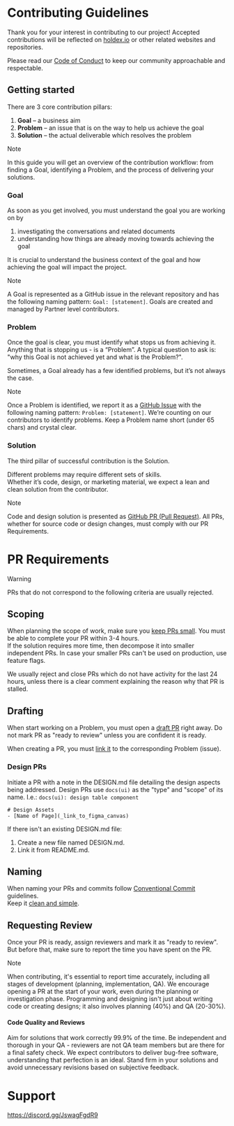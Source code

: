 # Contributing Guidelines

Thank you for your interest in contributing to our project! Accepted contributions will be reflected on [holdex.io](https://holdex.io) or other related websites and repositories. 

Please read our [Code of Conduct](./CODE_OF_CONDUCT.md) to keep our community approachable and respectable.

## Getting started

There are 3 core contribution pillars:
1. **Goal** – a business aim
1. **Problem** – an issue that is on the way to help us achieve the goal
1. **Solution** –  the actual deliverable which resolves the problem

> [!NOTE]
> In this guide you will get an overview of the contribution workflow: from finding a Goal, identifying a Problem, and the process of delivering your solutions.

### Goal

As soon as you get involved, you must understand the goal you are working on by

1. investigating the conversations and related documents
1. understanding how things are already moving towards achieving the goal 

It is crucial to understand the business context of the goal and how achieving the goal will impact the project.

> [!NOTE]
> A Goal is represented as a GitHub issue in the relevant repository and has the following naming pattern: `Goal: [statement]`. Goals are created and managed by Partner level contributors.

### Problem

Once the goal is clear, you must identify what stops us from achieving it. Anything that is stopping us - is a “Problem”. A typical question to ask is: "why this Goal is not achieved yet and what is the Problem?".

Sometimes, a Goal already has a few identified problems, but it’s not always the case.

> [!NOTE]
> Once a Problem is identified, we report it as a [GitHub Issue](https://docs.github.com/en/issues) with the following naming pattern: `Problem: [statement]`. We’re counting on our contributors to identify problems. Keep a Problem name short (under 65 chars) and crystal clear. 

### Solution

The third pillar of successful contribution is the Solution.

Different problems may require different sets of skills.  
Whether it’s code, design, or marketing material, we expect a lean and clean solution from the contributor.

> [!NOTE]
> Code and design solution is presented as [GitHub PR (Pull Request)](https://docs.github.com/en/pull-requests). All PRs, whether for source code or design changes, must comply with our PR Requirements.
> 

# PR Requirements

> [!WARNING]
> PRs that do not correspond to the following criteria are usually rejected.

## Scoping
When planning the scope of work, make sure you [keep PRs small](https://artsy.github.io/blog/2021/03/09/strategies-for-small-focused-pull-requests/). You must be able to complete your PR within 3-4 hours.  
If the solution requires more time, then decompose it into smaller independent PRs. In case your smaller PRs can't be used on production, use feature flags.

We usually reject and close PRs which do not have activity for the last 24 hours, unless there is a clear comment explaining the reason why that PR is stalled.

## Drafting
When start working on a Problem, you must open a [draft PR](https://docs.github.com/en/pull-requests/collaborating-with-pull-requests/proposing-changes-to-your-work-with-pull-requests/about-pull-requests#draft-pull-requests) right away. Do not mark PR as "ready to review" unless you are confident it is ready.

When creating a PR, you must [link it](https://docs.github.com/en/issues/tracking-your-work-with-issues/linking-a-pull-request-to-an-issue#linking-a-pull-request-to-an-issue-using-a-keyword) to the corresponding Problem (issue).

### Design PRs

Initiate a PR with a note in the DESIGN.md file detailing the design aspects being addressed. 
Design PRs use `docs(ui)` as the "type" and "scope" of its name. I.e.: `docs(ui): design table component`

```
# Design Assets
- [Name of Page](_link_to_figma_canvas)
```

If there isn't an existing DESIGN.md file:

1. Create a new file named DESIGN.md.
1. Link it from README.md.

## Naming
When naming your PRs and commits follow [Conventional Commit](https://www.conventionalcommits.org) guidelines.  
Keep it [clean and simple](https://pulsar.apache.org/contribute/develop-semantic-title/#how-to-write-good-pr-titles).

## Requesting Review
Once your PR is ready, assign reviewers and mark it as "ready to review". But before that, make sure to report the time you have spent on the PR.

> [!NOTE]
> When contributing, it's essential to report time accurately, including all stages of development (planning, implementation, QA). We encourage opening a PR at the start of your work, even during the planning or investigation phase. Programming and designing isn't just about writing code or creating designs; it also involves planning (40%) and QA (20-30%). 
> 

#### Code Quality and Reviews

Aim for solutions that work correctly 99.9% of the time. Be independent and thorough in your QA - reviewers are not QA team members but are there for a final safety check. We expect contributors to deliver bug-free software, understanding that perfection is an ideal. Stand firm in your solutions and avoid unnecessary revisions based on subjective feedback.

# Support 
https://discord.gg/JswagFgdR9

